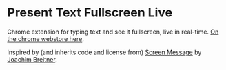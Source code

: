 # Present Text Fullscreen Live

Chrome extension for typing text and see it fullscreen, live in real-time. [On the chrome webstore here](https://chrome.google.com/webstore/detail/present-text-fullscreen-l/kbggbgfpjckjhocfmeceajmjleckkonn).

Inspired by (and inherits code and license from) [Screen Message](https://sm.nomeata.de/#t=screen%20message) by [Joachim Breitner](https://www.joachim-breitner.de/blog).
